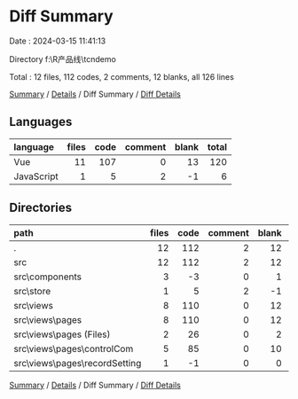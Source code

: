 # Diff Summary

Date : 2024-03-15 11:41:13

Directory f:\\R产品线\\tcndemo

Total : 12 files,  112 codes, 2 comments, 12 blanks, all 126 lines

[Summary](results.md) / [Details](details.md) / Diff Summary / [Diff Details](diff-details.md)

## Languages
| language | files | code | comment | blank | total |
| :--- | ---: | ---: | ---: | ---: | ---: |
| Vue | 11 | 107 | 0 | 13 | 120 |
| JavaScript | 1 | 5 | 2 | -1 | 6 |

## Directories
| path | files | code | comment | blank | total |
| :--- | ---: | ---: | ---: | ---: | ---: |
| . | 12 | 112 | 2 | 12 | 126 |
| src | 12 | 112 | 2 | 12 | 126 |
| src\\components | 3 | -3 | 0 | 1 | -2 |
| src\\store | 1 | 5 | 2 | -1 | 6 |
| src\\views | 8 | 110 | 0 | 12 | 122 |
| src\\views\\pages | 8 | 110 | 0 | 12 | 122 |
| src\\views\\pages (Files) | 2 | 26 | 0 | 2 | 28 |
| src\\views\\pages\\controlCom | 5 | 85 | 0 | 10 | 95 |
| src\\views\\pages\\recordSetting | 1 | -1 | 0 | 0 | -1 |

[Summary](results.md) / [Details](details.md) / Diff Summary / [Diff Details](diff-details.md)
